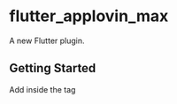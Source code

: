 # flutter_applovin_max

A new Flutter plugin.

## Getting Started

Add inside the <application> tag

<meta-data android:name="applovin.sdk.key"
    android:value="xxxx"  />
